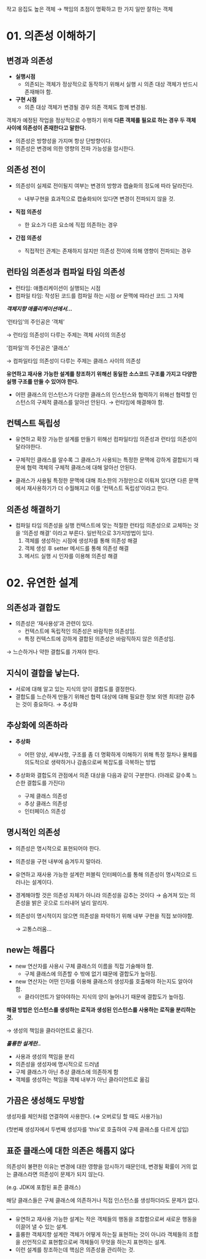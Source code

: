 작고 응집도 높은 객체 → 책임의 초점이 명확하고 한 가지 일만 잘하는 객체

# 01. 의존성 이해하기

## 변경과 의존성

- **실행시점**
    - 의존되는 객체가 정상적으로 동작하기 위해서 실행 시 의존 대상 객체가 반드시 존재해야 함.
- **구현 시점**
    - 의존 대상 객체가 변경될 경우 의존 객체도 함께 변경됨.

객체가 예정된 작업을 정상적으로 수행하기 위해 **다른 객체를 필요로 하는 경우 두 객체 사이에 의존성이 존재한다고 말한다.**

- 의존성은 방향성을 가지며 항상 단방향이다.
- 의존성은 변경에 의한 영향의 전파 가능성을 암시한다.

## 의존성 전이

- 의존성이 실제로 전이될지 여부는 변경의 방향과 캡슐화의 정도에 따라 달라진다.
    - 내부구현을 효과적으로 캡슐화되어 있다면 변경이 전파되지 않을 것.

- **직접 의존성**
    - 한 요소가 다른 요소에 직접 의존하는 경우
- **간접 의존성**
    - 직접적인 관계는 존재하지 않지만 의존성 전이에 의해 영향이 전파되는 경우

## 런타임 의존성과 컴파일 타임 의존성

- 런타임: 애플리케이션이 실행되는 시점
- 컴파일 타임: 작성된 코드를 컴파일 하는 시점 or 문맥에 따라선 코드 그 자체

***객체지향 애플리케이션에서…***

‘런타임’의 주인공은 ‘객체’ 

→ 런타임 의존성이 다루는 주제는 객체 사이의 의존성

‘컴파일’의 주인공은 ‘클래스’ 

→ 컴파일타임 의존성이 다루는 주제는 클래스 사이의 의존성

**유연하고 재사용 가능한 설계를 창조하기 위해선 동일한 소스코드 구조를 가지고 다양한 실행 구조를 만들 수 있어야 한다.**

- 어떤 클래스의 인스턴스가 다양한 클래스의 인스턴스와 협력하기 위해선 협력할 인스턴스의 구체적 클래스를 알아선 안된다. → 런타임에 해결해야 함.

## 컨텍스트 독립성

- 유연하고 확장 가능한 설계를 만들기 위해선 컴파일타임 의존성과 런타임 의존성이 달라야한다.
- 구체적인 클래스를 알수록 그 클래스가 사용되는 특정한 문맥에 강하게 결합되기 때문에 협력 객체의 구체적 클래스에 대해 알아선 안된다.

- 클래스가 사용될 특정한 문맥에 대해 최소한의 가정만으로 이뤄져 있다면 다른 문맥에서 재사용하기가 더 수월해지고 이를 ‘컨텍스트 독립성’이라고 한다.

## 의존성 해결하기

- 컴파일 타임 의존성을 실행 컨텍스트에 맞는 적절한 런타임 의존성으로 교체하는 것을 ‘의존성 해결’ 이라고 부른다. 일반적으로 3가지방법이 있다.
    1. 객체를 생성하는 시점에 생성자를 통해 의존성 해결
    2. 객체 생성 후 setter 메서드를 통해 의존성 해결
    3. 메서드 실행 시 인자를 이용해 의존성 해결

# 02. 유연한 설계

## 의존성과 결합도

- 의존성은 ‘재사용성’과 관련이 있다.
    - 컨텍스트에 독립적인 의존성은 바람직한 의존성임.
    - 특정 컨텍스트에 강하게 결합된 의존성은 바람직하지 않은 의존성임.

→ 느슨하거나 약한 결합도를 가져야 한다.

## 지식이 결합을 낳는다.

- 서로에 대해 알고 있는 지식의 양이 결합도를 결정한다.
- 결합도를 느슨하게 만들기 위해선 협력 대상에 대해 필요한 정보 외엔 최대한 감추는 것이 중요하다. → 추상화

## 추상화에 의존하라

- **추상화**
    - 어떤 양상, 세부사항, 구조를 좀 더 명확하게 이해하기 위해 특정 절차나 물체를 의도적으로 생략하거나 감춤으로써 복잡도를 극복하는 방법

- 추상화와 결합도의 관점에서 의존 대상을 다음과 같이 구분한다. (아래로 갈수록 느슨한 결합도를 가진다)
    - 구체 클래스 의존성
    - 추상 클래스 의존성
    - 인터페이스 의존성

## 명시적인 의존성

- 의존성은 명시적으로 표현되어야 한다.
- 의존성을 구현 내부에 숨겨두지 말아라.
- 유연하고 재사용 가능한 설계란 퍼블릭 인터페이스를 통해 의존성이 명시적으로 드러나는 설계이다.
- 경계해야할 것은 의존성 자체가 아니라 의존성을 감추는 것이다 → 숨겨져 있는 의존성을 밝은 곳으로 드러내어 널리 알리자.

- 의존성이 명시적이지 않으면 의존성을 파악하기 위해 내부 구현을 직접 보아야함.
    
    → 고통스러움…
    

## new는 해롭다

- new 연산자를 사용시 구체 클래스의 이름을 직접 기술해야 함.
    - 구체 클래스에 의존할 수 밖에 없기 떄문에 결합도가 높아짐.
- new 연산자는 어떤 인자를 이용해 클래스의 생성자를 호출해야 하는지도 알아야 함.
    - 클라이언트가 알아야하는 지식의 양이 늘어나기 때문에 결합도가 높아짐.

**해결 방법은 인스턴스를 생성하는 로직과 생성된 인스턴스를 사용하는 로직을 분리하는 것.**

→ 생성의 책임을 클라이언트로 옮긴다.

***훌륭한 설계란..***

- 사용과 생성의 책임을 분리
- 의존성을 생성자에 명시적으로 드러냄
- 구체 클래스가 아닌 추상 클래스에 의존하게 함
- 객체를 생성하는 책임을 객체 내부가 아닌 클라이언트로 옮김

## 가끔은 생성해도 무방함

생성자를 체인처럼 연결하여 사용한다. (⇒ 오버로딩 할 때도 사용가능)

(첫번째 생성자에서 두번째 생성자를 ‘this’로 호출하여 구체 클래스를 다르게 삽입)

## 표준 클래스에 대한 의존은 해롭지 않다

의존성이 불편한 이유는 변경에 대한 영향을 암시하기 때문인데, 변경될 확률이 거의 없는 클래스라면 의존성이 문제가 되지 않는다.

(e.g. JDK에 포함된 표준 클래스)

해당 클래스들은 구체 클래스에 의존하거나 직접 인스턴스를 생성하더라도 문제가 없다.

---

- 유연하고 재사용 가능한 설계는 작은 객체들의 행동을 조합함으로써 새로운 행동을 이끌어 낼 수 있는 설계.
- 훌륭한 객체지향 설계란 객체가 어떻게 하는질 표현하는 것이 아니라 객체들의 조합을 선언적으로 표현함으로써 객체들이 무엇을 하는지 표현하는 설계.
- 이런 설계를 창조하는데 핵심은 의존성을 관리하는 것.